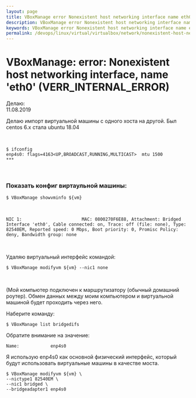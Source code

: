 ```yaml
---
layout: page
title: VBoxManage error Nonexistent host networking interface name eth0 (VERR_INTERNAL_ERROR)
description: VBoxManage error Nonexistent host networking interface name eth0 (VERR_INTERNAL_ERROR)
keywords: VBoxManage error Nonexistent host networking interface name eth0 (VERR_INTERNAL_ERROR)
permalink: /devops/linux/virtual/virtualbox/network/nonexistent-host-networking-interface/
---
```


# VBoxManage: error: Nonexistent host networking interface, name 'eth0' (VERR_INTERNAL_ERROR)

Делаю:  
11.08.2019

Делаю импорт виртуальной машины с одного хоста на другой. Был centos 6.x стала ubuntu 18.04

<br/>

    $ ifconfig
    enp4s0: flags=4163<UP,BROADCAST,RUNNING,MULTICAST>  mtu 1500
    ***

<br/>

### Показать конфиг виртаульной машины:

    $ VBoxManage showvminfo ${vm}

<br/>

    NIC 1:                       MAC: 0800270F6E88, Attachment: Bridged Interface 'eth0', Cable connected: on, Trace: off (file: none), Type: 82540EM, Reported speed: 0 Mbps, Boot priority: 0, Promisc Policy: deny, Bandwidth group: none

<br/>

Удаляю виртуальный интерфейс командой:

    $ VBoxManage modifyvm ${vm} --nic1 none

<br/>

(Мой компьютер подключен к маршрутизатору (обычный домашний роутер). Обмен данных между моим компьютером и виртуальной машиной будет проходить через него.

Наберите команду:

    $ VBoxManage list bridgedifs

Обратите внимание на значение:

    Name:            enp4s0

Я использую enp4s0 как основной физический интерфейс, который будут использовать виртуальные машины в качестве моста.

    $ VBoxManage modifyvm ${vm} \
    --nictype1 82540EM \
    --nic1 bridged \
    --bridgeadapter1 enp4s0
